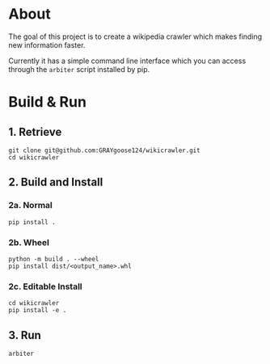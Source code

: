 # About
The goal of this project is to create a wikipedia crawler which makes finding new information faster.

Currently it has a simple command line interface which you can access through the `arbiter` script installed by pip.

# Build & Run
## 1. Retrieve
    git clone git@github.com:GRAYgoose124/wikicrawler.git
    cd wikicrawler
## 2. Build and Install
### 2a. Normal
    pip install .
### 2b. Wheel
    python -m build . --wheel 
    pip install dist/<output_name>.whl
### 2c. Editable Install
    cd wikicrawler
    pip install -e .

## 3. Run
    arbiter